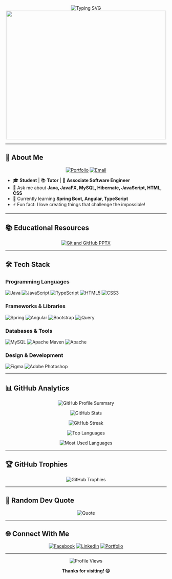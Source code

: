 
<div align="center">
  <img src="https://readme-typing-svg.herokuapp.com?font=Fira+Code&pause=1000&color=6366F1&center=true&vCenter=true&width=435&lines=Do+Something+That+No+One+Can+Imagine;Hi+%F0%9F%91%8B%2C+I'm+%F0%9F%91%BD;Student+%7C+Tutor+%7C+Software+Engineer" alt="Typing SVG" />
</div>

<div align="center">
  <img src="https://developers.giphy.com/branch/master/static/api-512d36c09662682717108a38bbb5c57d.gif" width="500" height="400"/>
</div>

---

## 🚀 About Me

<div align="center">
  
[![Portfolio](https://img.shields.io/badge/Portfolio-000000?style=for-the-badge&logo=About.me&logoColor=white)](https://pasindusampath.com/)
[![Email](https://img.shields.io/badge/Email-D14836?style=for-the-badge&logo=gmail&logoColor=white)](mailto:hello@pasindusampath.com)

</div>

- 🎓 **Student** | 📚 **Tutor** | 💼 **Associate Software Engineer**
- 💬 Ask me about **Java, JavaFX, MySQL, Hibernate, JavaScript, HTML, CSS**
- 🌱 Currently learning **Spring Boot, Angular, TypeScript**
- ⚡ Fun fact: I love creating things that challenge the impossible!

---

## 📚 Educational Resources

<div align="center">
  
[![Git and GitHub PPTX](https://img.shields.io/badge/Git_%26_GitHub_PPTX-FF6B6B?style=for-the-badge&logo=git&logoColor=white)](https://www.canva.com/design/DAGtM2U07_k/EP78dUP16BRk0PK0YA-GWg/view?utm_content=DAGtM2U07_k&utm_campaign=designshare&utm_medium=link2&utm_source=uniquelinks&utlId=hae7b59934d)

</div>

---

## 🛠️ Tech Stack

### Programming Languages
![Java](https://img.shields.io/badge/java-%23ED8B00.svg?style=for-the-badge&logo=openjdk&logoColor=white)
![JavaScript](https://img.shields.io/badge/javascript-%23323330.svg?style=for-the-badge&logo=javascript&logoColor=%23F7DF1E)
![TypeScript](https://img.shields.io/badge/typescript-%23007ACC.svg?style=for-the-badge&logo=typescript&logoColor=white)
![HTML5](https://img.shields.io/badge/html5-%23E34F26.svg?style=for-the-badge&logo=html5&logoColor=white)
![CSS3](https://img.shields.io/badge/css3-%231572B6.svg?style=for-the-badge&logo=css3&logoColor=white)

### Frameworks & Libraries
![Spring](https://img.shields.io/badge/spring-%236DB33F.svg?style=for-the-badge&logo=spring&logoColor=white)
![Angular](https://img.shields.io/badge/angular-%23DD0031.svg?style=for-the-badge&logo=angular&logoColor=white)
![Bootstrap](https://img.shields.io/badge/bootstrap-%23563D7C.svg?style=for-the-badge&logo=bootstrap&logoColor=white)
![jQuery](https://img.shields.io/badge/jquery-%230769AD.svg?style=for-the-badge&logo=jquery&logoColor=white)

### Databases & Tools
![MySQL](https://img.shields.io/badge/mysql-%2300f.svg?style=for-the-badge&logo=mysql&logoColor=white)
![Apache Maven](https://img.shields.io/badge/Apache%20Maven-C71A36?style=for-the-badge&logo=Apache%20Maven&logoColor=white)
![Apache](https://img.shields.io/badge/apache-%23D42029.svg?style=for-the-badge&logo=apache&logoColor=white)

### Design & Development
![Figma](https://img.shields.io/badge/figma-%23F24E1E.svg?style=for-the-badge&logo=figma&logoColor=white)
![Adobe Photoshop](https://img.shields.io/badge/adobephotoshop-%2331A8FF.svg?style=for-the-badge&logo=adobephotoshop&logoColor=white)

---

## 📊 GitHub Analytics

<div align="center">
  
![GitHub Profile Summary](https://github-profile-summary-cards.vercel.app/api/cards/profile-details?username=pasindusampath&theme=github_dark)

![GitHub Stats](https://github-profile-summary-cards.vercel.app/api/cards/stats?username=pasindusampath&theme=github_dark)

![GitHub Streak](https://github-profile-summary-cards.vercel.app/api/cards/productive-time?username=pasindusampath&theme=github_dark&utcOffset=8)

![Top Languages](https://github-profile-summary-cards.vercel.app/api/cards/repos-per-language?username=pasindusampath&theme=github_dark)

![Most Used Languages](https://github-profile-summary-cards.vercel.app/api/cards/most-commit-language?username=pasindusampath&theme=github_dark)

</div>

---

## 🏆 GitHub Trophies

<div align="center">
  
![GitHub Trophies](https://github-profile-trophy.vercel.app/?username=pasindusampath&theme=tokyonight&no-frame=false&no-bg=false&margin-w=4&row=2&column=4)

</div>

---

## 💭 Random Dev Quote

<div align="center">
  
![Quote](https://quotes-github-readme.vercel.app/api?type=horizontal&theme=tokyonight)

</div>

---

## 🌐 Connect With Me

<div align="center">
  
[![Facebook](https://img.shields.io/badge/Facebook-%231877F2.svg?style=for-the-badge&logo=Facebook&logoColor=white)](https://facebook.com/PASINDU.T.B)
[![LinkedIn](https://img.shields.io/badge/LinkedIn-%230077B5.svg?style=for-the-badge&logo=linkedin&logoColor=white)](https://linkedin.com/in/pasindu-tb)
[![Portfolio](https://img.shields.io/badge/Portfolio-000000?style=for-the-badge&logo=About.me&logoColor=white)](https://pasindusampath.com/)

</div>

---

<div align="center">
  
![Profile Views](https://komarev.com/ghpvc/?username=pasindusampath&color=blueviolet&style=for-the-badge&label=Profile+Views)

**Thanks for visiting! 😊**

</div>

